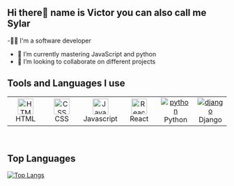  ## Hi there👋 name is Victor you can also call me Sylar

-👨‍💻 I'm a software developer 
- 🌱 I’m currently mastering JavaScript and python
- 👯 I’m looking to collaborate on different projects

## Tools and Languages I use

<table>
	 <tbody>
  <tr>
   <td align="Center" width="17%"> 
 <a href="https://developer.mozilla.org/en-US/docs/Glossary/HTML5" target="_blank" rel="noreferrer"><img src="https://cdn.svgporn.com/logos/html-5.svg" width="36" height="36" alt="HTML" /></a>
    <br>HTML
    </td>   
   
   <td align="Center" width="17%">
        <a href="https://developer.mozilla.org/en-US/docs/Web/CSS" target="_blank" rel="noreferrer"><img src="https://cdn.svgporn.com/logos/css-3.svg" width="36" height="36" alt="CSS" /></a>
	<br>CSS
    </td> 
  <td align="Center" width="17%">
	  <a href="https://developer.mozilla.org/en-US/docs/Web/JavaScript" target="_blank" rel="noreferrer"><img src="https://img.icons8.com/color/48/000000/javascript--v1.png" width="36" height="36" alt="Javascript" /></a>
	<br>Javascript
    </td>   
      <td align="Center" width="17%">
	  <a href="https://reactjs.org/" target="_blank" rel="noreferrer"><img src="https://img.icons8.com/color/48/000000/react-native.png" width="36" height="36" alt="React" /></a>
	<br>React
    </td> 
      </td>   
      <td align="Center" width="17%">
	  <a href="https://reactjs.org/" target="_blank" rel="noreferrer"><img src="https://img.icons8.com/color/48/000000/python--v1.png" alt="python"/></a>
	<br>Python
    </td> 
     <td align="Center" width="17%">
	  <a href="https://reactjs.org/" target="_blank" rel="noreferrer"><img src="https://img.icons8.com/external-tal-revivo-filled-tal-revivo/24/000000/external-django-a-high-level-python-web-framework-that-encourages-rapid-development-logo-filled-tal-revivo.png" alt="django"/></a>
	<br>Django
    </td> 
	  </tr>
</tbody>
  </table>
	
<br>

## Top Languages 
[![Top Langs](https://github-readme-stats.vercel.app/api/top-langs/?username=Sylar-codex&layout=compact&theme=dark&show_icons=true)](https://github.com/anuraghazra/github-readme-stats)

   
